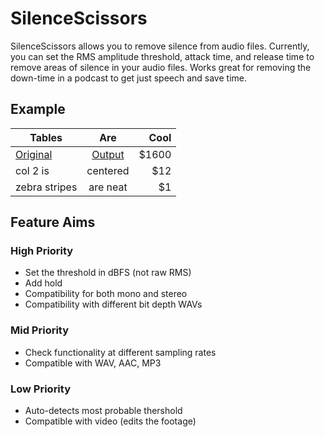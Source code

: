 # SilenceScissors
SilenceScissors allows you to remove silence from audio files. Currently, you can set the RMS amplitude threshold, attack time, and release time to remove areas of silence in your audio files. Works great for removing the down-time in a podcast to get just speech and save time.

## Example
| Tables        | Are           | Cool  |
| ------------- |:-------------:| -----:|
| [Original](https://futuristacoustics.com/wp-content/uploads/2022/12/Moby-Dick-Original.wav)      | [ Output](https://futuristacoustics.com/wp-content/uploads/2022/12/Moby-Dick-Output.wav) | $1600 |
| col 2 is      | centered      |   $12 |
| zebra stripes | are neat      |    $1 |


## Feature Aims
### High Priority
- Set the threshold in dBFS (not raw RMS)
- Add hold
- Compatibility for both mono and stereo
- Compatibility with different bit depth WAVs
### Mid Priority
- Check functionality at different sampling rates
- Compatible with WAV, AAC, MP3
### Low Priority
- Auto-detects most probable thershold
- Compatible with video (edits the footage)
